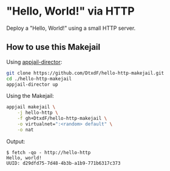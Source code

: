 # "Hello, World!" via HTTP

Deploy a "Hello, World!" using a small HTTP server.

## How to use this Makejail

Using [appjail-director](https://github.com/DtxdF/director):

```sh
git clone https://github.com/DtxdF/hello-http-makejail.git
cd ./hello-http-makejail
appjail-director up
```

Using the Makejail:

```sh
appjail makejail \
    -j hello-http \
    -f gh+DtxdF/hello-http-makejail \
    -o virtualnet=":<random> default" \
    -o nat
```

Output:

```console
$ fetch -qo - http://hello-http
Hello, world!
UUID: d29dfd75-7d48-4b3b-a1b9-771b6317c373
```
